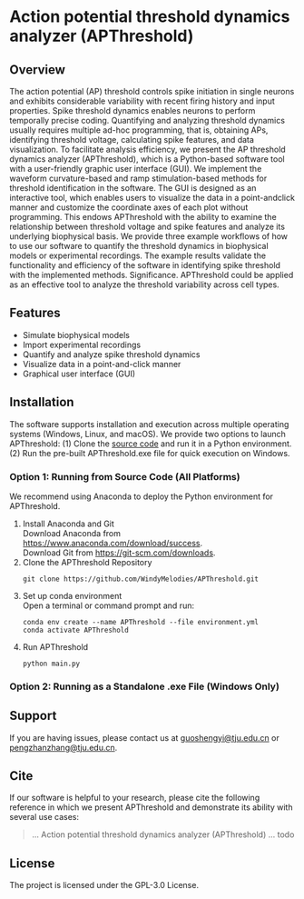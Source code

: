 # Action potential threshold dynamics analyzer (APThreshold)

## Overview
The action potential (AP) threshold controls spike initiation in single neurons and exhibits
considerable variability with recent firing history and input properties. Spike threshold dynamics enables neurons
to perform temporally precise coding. Quantifying and analyzing threshold dynamics usually requires multiple
ad-hoc programming, that is, obtaining APs, identifying threshold voltage, calculating spike features, and data
visualization. To facilitate analysis efficiency, we present the AP threshold dynamics analyzer (APThreshold),
which is a Python-based software tool with a user-friendly graphic user interface (GUI). We
implement the waveform curvature-based and ramp stimulation-based methods for threshold identification in
the software. The GUI is designed as an interactive tool, which enables users to visualize the data in a point-andclick manner and customize the coordinate axes of each plot without programming. This endows APThreshold
with the ability to examine the relationship between threshold voltage and spike features and analyze its
underlying biophysical basis. We provide three example workflows of how to use our software to
quantify the threshold dynamics in biophysical models or experimental recordings. The example results validate
the functionality and efficiency of the software in identifying spike threshold with the implemented methods.
Significance. APThreshold could be applied as an effective tool to analyze the threshold variability across cell
types.

## Features
- Simulate biophysical models
- Import experimental recordings
- Quantify and analyze spike threshold dynamics
- Visualize data in a point-and-click manner
- Graphical user interface (GUI)

## Installation
The software supports installation and execution across multiple operating systems (Windows, Linux, and
macOS). We provide two options to launch APThreshold: (1) Clone the [source code]() and run it in a Python environment. (2)  Run the pre-built APThreshold.exe file for quick execution on Windows.
### Option 1: Running from Source Code (All Platforms)
We recommend using Anaconda to deploy the Python environment for APThreshold.
1. Install Anaconda and Git  
    Download Anaconda from https://www.anaconda.com/download/success.  
    Download Git from https://git-scm.com/downloads.  
2. Clone the APThreshold Repository  
    ```commandline
   git clone https://github.com/WindyMelodies/APThreshold.git
   ```
3. Set up conda environment  
    Open a terminal or command prompt and run:
    ```commandline
    conda env create --name APThreshold --file environment.yml
    conda activate APThreshold
    ```
4. Run APThreshold
    ```commandline
   python main.py
   ```

### Option 2: Running as a Standalone .exe File (Windows Only)

## Support

If you are having issues, please contact us at guoshengyi@tju.edu.cn or pengzhanzhang@tju.edu.cn.

## Cite

If our software is helpful to your research, please cite the following reference in which we present APThreshold and demonstrate its ability with several use cases:
> ... Action potential threshold dynamics analyzer (APThreshold) ... todo

## License

The project is licensed under the GPL-3.0 License.

